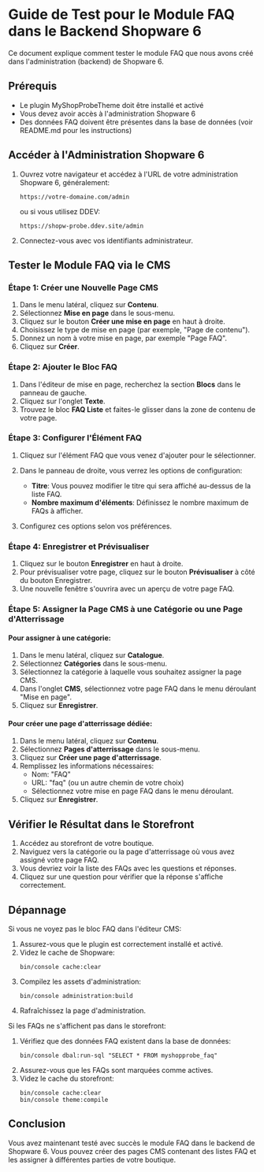 # Guide de Test pour le Module FAQ dans le Backend Shopware 6

Ce document explique comment tester le module FAQ que nous avons créé dans l'administration (backend) de Shopware 6.

## Prérequis

- Le plugin MyShopProbeTheme doit être installé et activé
- Vous devez avoir accès à l'administration Shopware 6
- Des données FAQ doivent être présentes dans la base de données (voir README.md pour les instructions)

## Accéder à l'Administration Shopware 6

1. Ouvrez votre navigateur et accédez à l'URL de votre administration Shopware 6, généralement:
   ```
   https://votre-domaine.com/admin
   ```
   ou si vous utilisez DDEV:
   ```
   https://shopw-probe.ddev.site/admin
   ```

2. Connectez-vous avec vos identifiants administrateur.

## Tester le Module FAQ via le CMS

### Étape 1: Créer une Nouvelle Page CMS

1. Dans le menu latéral, cliquez sur **Contenu**.
2. Sélectionnez **Mise en page** dans le sous-menu.
3. Cliquez sur le bouton **Créer une mise en page** en haut à droite.
4. Choisissez le type de mise en page (par exemple, "Page de contenu").
5. Donnez un nom à votre mise en page, par exemple "Page FAQ".
6. Cliquez sur **Créer**.

### Étape 2: Ajouter le Bloc FAQ

1. Dans l'éditeur de mise en page, recherchez la section **Blocs** dans le panneau de gauche.
2. Cliquez sur l'onglet **Texte**.
3. Trouvez le bloc **FAQ Liste** et faites-le glisser dans la zone de contenu de votre page.

### Étape 3: Configurer l'Élément FAQ

1. Cliquez sur l'élément FAQ que vous venez d'ajouter pour le sélectionner.
2. Dans le panneau de droite, vous verrez les options de configuration:
   - **Titre**: Vous pouvez modifier le titre qui sera affiché au-dessus de la liste FAQ.
   - **Nombre maximum d'éléments**: Définissez le nombre maximum de FAQs à afficher.

3. Configurez ces options selon vos préférences.

### Étape 4: Enregistrer et Prévisualiser

1. Cliquez sur le bouton **Enregistrer** en haut à droite.
2. Pour prévisualiser votre page, cliquez sur le bouton **Prévisualiser** à côté du bouton Enregistrer.
3. Une nouvelle fenêtre s'ouvrira avec un aperçu de votre page FAQ.

### Étape 5: Assigner la Page CMS à une Catégorie ou une Page d'Atterrissage

#### Pour assigner à une catégorie:

1. Dans le menu latéral, cliquez sur **Catalogue**.
2. Sélectionnez **Catégories** dans le sous-menu.
3. Sélectionnez la catégorie à laquelle vous souhaitez assigner la page CMS.
4. Dans l'onglet **CMS**, sélectionnez votre page FAQ dans le menu déroulant "Mise en page".
5. Cliquez sur **Enregistrer**.

#### Pour créer une page d'atterrissage dédiée:

1. Dans le menu latéral, cliquez sur **Contenu**.
2. Sélectionnez **Pages d'atterrissage** dans le sous-menu.
3. Cliquez sur **Créer une page d'atterrissage**.
4. Remplissez les informations nécessaires:
   - Nom: "FAQ"
   - URL: "faq" (ou un autre chemin de votre choix)
   - Sélectionnez votre mise en page FAQ dans le menu déroulant.
5. Cliquez sur **Enregistrer**.

## Vérifier le Résultat dans le Storefront

1. Accédez au storefront de votre boutique.
2. Naviguez vers la catégorie ou la page d'atterrissage où vous avez assigné votre page FAQ.
3. Vous devriez voir la liste des FAQs avec les questions et réponses.
4. Cliquez sur une question pour vérifier que la réponse s'affiche correctement.

## Dépannage

Si vous ne voyez pas le bloc FAQ dans l'éditeur CMS:

1. Assurez-vous que le plugin est correctement installé et activé.
2. Videz le cache de Shopware:
   ```
   bin/console cache:clear
   ```
3. Compilez les assets d'administration:
   ```
   bin/console administration:build
   ```
4. Rafraîchissez la page d'administration.

Si les FAQs ne s'affichent pas dans le storefront:

1. Vérifiez que des données FAQ existent dans la base de données:
   ```
   bin/console dbal:run-sql "SELECT * FROM myshopprobe_faq"
   ```
2. Assurez-vous que les FAQs sont marquées comme actives.
3. Videz le cache du storefront:
   ```
   bin/console cache:clear
   bin/console theme:compile
   ```

## Conclusion

Vous avez maintenant testé avec succès le module FAQ dans le backend de Shopware 6. Vous pouvez créer des pages CMS contenant des listes FAQ et les assigner à différentes parties de votre boutique.